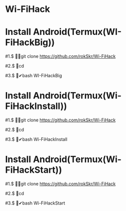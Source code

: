 # Wi-FiHack

# Install Android(Termux(WI-FiHackBig))

#1.$ 📱📜git clone https://github.com/rokSkr/Wi-FiHack

#2.$ 📁cd

#3.$ 📱✔bash WI-FiHackBig

# Install Android(Termux(Wi-FiHackInstall))

#1.$ 📱📜git clone https://github.com/rokSkr/Wi-FiHack

#2.$ 📁cd

#3.$ 📱✔bash Wi-FiHackInstall

# Install Android(Termux(Wi-FiHackStart))

#1.$ 📱📜git clone https://github.com/rokSkr/Wi-FiHack

#2.$ 📁cd

#3.$ 📱✔bash Wi-FiHackStart
